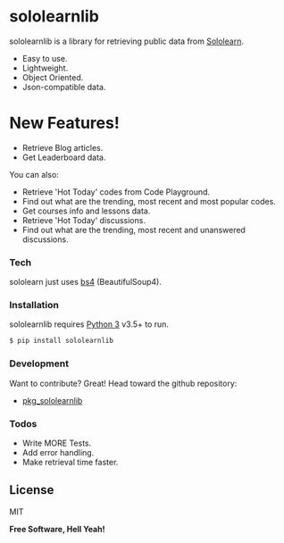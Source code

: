 # sololearnlib

sololearnlib is a library for retrieving public data from [Sololearn](https://www.sololearn.com).

  - Easy to use.
  - Lightweight.
  - Object Oriented.
  - Json-compatible data.

# New Features!

  - Retrieve Blog articles.
  - Get Leaderboard data.
 
You can also:
  - Retrieve 'Hot Today' codes from Code Playground. 
  - Find out what are the trending, most recent and most popular codes. 
  - Get courses info and lessons data.
  - Retrieve 'Hot Today' discussions.
  - Find out what are the trending, most recent and unanswered discussions.

### Tech

sololearn just uses [bs4](https://pypi.org/project/bs4/) (BeautifulSoup4).

### Installation

sololearnlib requires [Python 3](https://www.python.org/) v3.5+ to run.



```sh
$ pip install sololearnlib
```

### Development

Want to contribute? Great!
Head toward the github repository:
- [pkg_sololearnlib](https://github.com/Or-i0n/pkg_sololearnlib)

### Todos

 - Write MORE Tests.
 - Add error handling.
 - Make retrieval time faster.

License
----

MIT

**Free Software, Hell Yeah!**